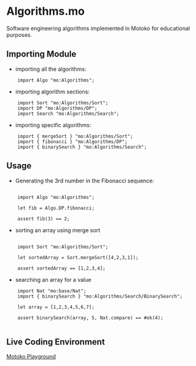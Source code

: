 # Algorithms.mo
Software engineering algorithms implemented in Motoko for educational purposes.

## Importing Module 
- importing all the algorithms:
```motoko
    import Algo "mo:Algorithms";
```

- importing algorithm sections:
```motoko
    import Sort "mo:Algorithms/Sort";
    import DP "mo:Algorithms/DP";
    import Search "mo:Algorithms/Search";
```

- importing specific algorithms:
```motoko
    import { mergeSort } "mo:Algorithms/Sort";
    import { fibonacci } "mo:Algorithms/DP";
    import { binarySearch } "mo:Algorithms/Search";
```

## Usage
- Generating the 3rd number in the Fibonacci sequence:
```motoko

    import Algo "mo:Algorithms";

    let fib = Algo.DP.fibonacci;

    assert fib(3) == 2;
```

- sorting an array using merge sort
```motoko

    import Sort "mo:Algorithms/Sort";

    let sortedArray = Sort.mergeSort([4,2,3,1]);
    
    assert sortedArray == [1,2,3,4];

```

- searching an array for a value
```motoko
    import Nat "mo:base/Nat";
    import { binarySearch } "mo:Algorithms/Search/BinarySearch";

    let array = [1,2,3,4,5,6,7];
    
    assert binarySearch(array, 5, Nat.compare) == #ok(4);
    
```

## Live Coding Environment
[Motoko Playground](https://m7sm4-2iaaa-aaaab-qabra-cai.raw.ic0.app/?tag=3117150752)